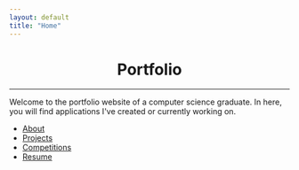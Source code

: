 ```yaml
---
layout: default
title: "Home"
---
```

<center><h1>Portfolio</h1></center>

***

Welcome to the portfolio website of a computer science graduate.  In here, you will find applications I've created or currently working on.

* <a href="{{ site.baseurl }}about.html">About</a>
* <a href="{{ site.baseurl }}projects.html">Projects</a>
* <a href="{{ site.baseurl }}competitions.html">Competitions</a>
* <a href="{{ site.baseurl }}resume.html">Resume</a>
